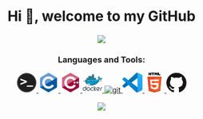 <h1 align="center" >Hi 👋, welcome to my GitHub </h1>

<p align="center">
<a href="https://www.linkedin.com/in/carlosruizdelaprada/">
  <img align="center" src="https://img.shields.io/badge/-Carlos_Ruiz_de_la_Prada-blue?style=flat&logo=Linkedin&logoColor=white&link=https://www.linkedin.com/in/carlosruizdelaprada/)" />
</a>
</p>

<h3 align="center">Languages and Tools:</h3>
<p align="center"> 
		 <a href="https://en.wikipedia.org/wiki/Unix_shell" target="_blank" rel="noreferrer">
		  <img src="https://raw.githubusercontent.com/github/explore/80688e429a7d4ef2fca1e82350fe8e3517d3494d/topics/terminal/terminal.png" alt="git" width="40" height="40"/>
		</a>
	  <a href="https://www.cprogramming.com/" target="_blank" rel="noreferrer"> 
		<img src="https://raw.githubusercontent.com/devicons/devicon/master/icons/c/c-original.svg" alt="c" width="40" height="40"/> 
	  </a> 
	  <a href="https://www.w3schools.com/cpp/" target="_blank" rel="noreferrer">
		<img src="https://raw.githubusercontent.com/devicons/devicon/master/icons/cplusplus/cplusplus-original.svg" alt="cplusplus" width="40" height="40"/>
		</a> 
	  <a href="https://www.docker.com/" target="_blank" rel="noreferrer">
		<img src="https://raw.githubusercontent.com/devicons/devicon/master/icons/docker/docker-original-wordmark.svg" alt="docker" width="40" height="40"/>
		</a> 
	  <a href="https://git-scm.com/" target="_blank" rel="noreferrer">
		  <img src="https://www.vectorlogo.zone/logos/git-scm/git-scm-icon.svg" alt="git" width="40" height="40"/>
		</a>
		<a href="https://code.visualstudio.com/" target="_blank" rel="noreferrer"> 
    		<img src="https://raw.githubusercontent.com/github/explore/80688e429a7d4ef2fca1e82350fe8e3517d3494d/topics/visual-studio-code/visual-studio-code.png" alt="Visual Studio Code" width="40" height="40"/>
  		</a>
		<a href="https://es.wikipedia.org/wiki/HTML5" target="_blank" rel="noreferrer">
		  <img src="https://raw.githubusercontent.com/github/explore/80688e429a7d4ef2fca1e82350fe8e3517d3494d/topics/html/html.png" alt="HTML5" width="40" height="40"/>
		</a>
		<a href="https://github.com/" target="_blank" rel="noreferrer">
		  <img src="https://raw.githubusercontent.com/github/explore/78df643247d429f6cc873026c0622819ad797942/topics/github/github.png" alt="<GitHub" width="40" height="40"/>
		</a>

</p>

<p align="center">
<a href="https://github.com/anuraghazra/github-readme-stats">
  <img align="center" src="https://github-readme-stats.vercel.app/api/top-langs/?username=charlierdlp&theme=graywhite" />
</a>
</p>
